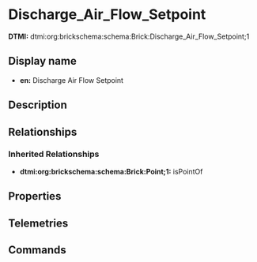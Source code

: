# Discharge_Air_Flow_Setpoint
**DTMI:** dtmi:org:brickschema:schema:Brick:Discharge_Air_Flow_Setpoint;1
## Display name
- **en:** Discharge Air Flow Setpoint
## Description
## Relationships
### Inherited Relationships
* **dtmi:org:brickschema:schema:Brick:Point;1:** isPointOf
## Properties
## Telemetries
## Commands
